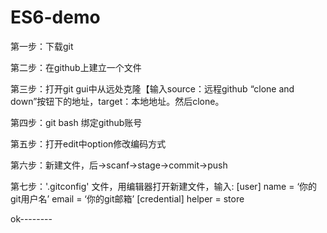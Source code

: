 # ES6-demo
第一步：下载git

第二步：在github上建立一个文件

第三步：打开git gui中从远处克隆【输入source：远程github “clone and down”按钮下的地址，target：本地地址。然后clone。

第四步：git bash 绑定github账号

第五步：打开edit中option修改编码方式

第六步：新建文件，后->scanf->stage->commit->push

第七步：'.gitconfig' 文件，用编辑器打开新建文件，输入:
        [user]
            name = ‘你的git用户名’
            email = ‘你的git邮箱’
        [credential]
        helper = store

ok--------

